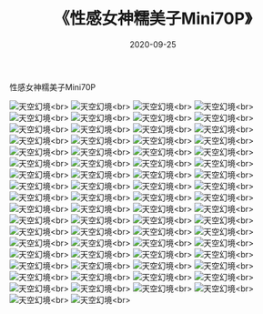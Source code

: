 ﻿---
layout: post
title: 《性感女神糯美子Mini70P》
date: 2020-09-25
img: http://photo.orgx.cf/性感/2020/性感女神糯美子Mini70P/000.jpg
tags: [美女,性感,泳衣]
---

性感女神糯美子Mini70P



![天空幻境](http://photo.orgx.cf/性感/2020/性感女神糯美子Mini70P/001.jpg''天空幻境'')<br>
![天空幻境](http://photo.orgx.cf/性感/2020/性感女神糯美子Mini70P/002.jpg''天空幻境'')<br>
![天空幻境](http://photo.orgx.cf/性感/2020/性感女神糯美子Mini70P/003.jpg''天空幻境'')<br>
![天空幻境](http://photo.orgx.cf/性感/2020/性感女神糯美子Mini70P/004.jpg''天空幻境'')<br>
![天空幻境](http://photo.orgx.cf/性感/2020/性感女神糯美子Mini70P/005.jpg''天空幻境'')<br>
![天空幻境](http://photo.orgx.cf/性感/2020/性感女神糯美子Mini70P/006.jpg''天空幻境'')<br>
![天空幻境](http://photo.orgx.cf/性感/2020/性感女神糯美子Mini70P/007.jpg''天空幻境'')<br>
![天空幻境](http://photo.orgx.cf/性感/2020/性感女神糯美子Mini70P/008.jpg''天空幻境'')<br>
![天空幻境](http://photo.orgx.cf/性感/2020/性感女神糯美子Mini70P/009.jpg''天空幻境'')<br>
![天空幻境](http://photo.orgx.cf/性感/2020/性感女神糯美子Mini70P/010.jpg''天空幻境'')<br>
![天空幻境](http://photo.orgx.cf/性感/2020/性感女神糯美子Mini70P/011.jpg''天空幻境'')<br>
![天空幻境](http://photo.orgx.cf/性感/2020/性感女神糯美子Mini70P/012.jpg''天空幻境'')<br>
![天空幻境](http://photo.orgx.cf/性感/2020/性感女神糯美子Mini70P/013.jpg''天空幻境'')<br>
![天空幻境](http://photo.orgx.cf/性感/2020/性感女神糯美子Mini70P/014.jpg''天空幻境'')<br>
![天空幻境](http://photo.orgx.cf/性感/2020/性感女神糯美子Mini70P/015.jpg''天空幻境'')<br>
![天空幻境](http://photo.orgx.cf/性感/2020/性感女神糯美子Mini70P/016.jpg''天空幻境'')<br>
![天空幻境](http://photo.orgx.cf/性感/2020/性感女神糯美子Mini70P/017.jpg''天空幻境'')<br>
![天空幻境](http://photo.orgx.cf/性感/2020/性感女神糯美子Mini70P/018.jpg''天空幻境'')<br>
![天空幻境](http://photo.orgx.cf/性感/2020/性感女神糯美子Mini70P/019.jpg''天空幻境'')<br>
![天空幻境](http://photo.orgx.cf/性感/2020/性感女神糯美子Mini70P/020.jpg''天空幻境'')<br>
![天空幻境](http://photo.orgx.cf/性感/2020/性感女神糯美子Mini70P/021.jpg''天空幻境'')<br>
![天空幻境](http://photo.orgx.cf/性感/2020/性感女神糯美子Mini70P/022.jpg''天空幻境'')<br>
![天空幻境](http://photo.orgx.cf/性感/2020/性感女神糯美子Mini70P/023.jpg''天空幻境'')<br>
![天空幻境](http://photo.orgx.cf/性感/2020/性感女神糯美子Mini70P/024.jpg''天空幻境'')<br>
![天空幻境](http://photo.orgx.cf/性感/2020/性感女神糯美子Mini70P/025.jpg''天空幻境'')<br>
![天空幻境](http://photo.orgx.cf/性感/2020/性感女神糯美子Mini70P/026.jpg''天空幻境'')<br>
![天空幻境](http://photo.orgx.cf/性感/2020/性感女神糯美子Mini70P/027.jpg''天空幻境'')<br>
![天空幻境](http://photo.orgx.cf/性感/2020/性感女神糯美子Mini70P/028.jpg''天空幻境'')<br>
![天空幻境](http://photo.orgx.cf/性感/2020/性感女神糯美子Mini70P/029.jpg''天空幻境'')<br>
![天空幻境](http://photo.orgx.cf/性感/2020/性感女神糯美子Mini70P/030.jpg''天空幻境'')<br>
![天空幻境](http://photo.orgx.cf/性感/2020/性感女神糯美子Mini70P/031.jpg''天空幻境'')<br>
![天空幻境](http://photo.orgx.cf/性感/2020/性感女神糯美子Mini70P/032.jpg''天空幻境'')<br>
![天空幻境](http://photo.orgx.cf/性感/2020/性感女神糯美子Mini70P/033.jpg''天空幻境'')<br>
![天空幻境](http://photo.orgx.cf/性感/2020/性感女神糯美子Mini70P/034.jpg''天空幻境'')<br>
![天空幻境](http://photo.orgx.cf/性感/2020/性感女神糯美子Mini70P/035.jpg''天空幻境'')<br>
![天空幻境](http://photo.orgx.cf/性感/2020/性感女神糯美子Mini70P/036.jpg''天空幻境'')<br>
![天空幻境](http://photo.orgx.cf/性感/2020/性感女神糯美子Mini70P/037.jpg''天空幻境'')<br>
![天空幻境](http://photo.orgx.cf/性感/2020/性感女神糯美子Mini70P/038.jpg''天空幻境'')<br>
![天空幻境](http://photo.orgx.cf/性感/2020/性感女神糯美子Mini70P/039.jpg''天空幻境'')<br>
![天空幻境](http://photo.orgx.cf/性感/2020/性感女神糯美子Mini70P/040.jpg''天空幻境'')<br>
![天空幻境](http://photo.orgx.cf/性感/2020/性感女神糯美子Mini70P/041.jpg''天空幻境'')<br>
![天空幻境](http://photo.orgx.cf/性感/2020/性感女神糯美子Mini70P/042.jpg''天空幻境'')<br>
![天空幻境](http://photo.orgx.cf/性感/2020/性感女神糯美子Mini70P/043.jpg''天空幻境'')<br>
![天空幻境](http://photo.orgx.cf/性感/2020/性感女神糯美子Mini70P/044.jpg''天空幻境'')<br>
![天空幻境](http://photo.orgx.cf/性感/2020/性感女神糯美子Mini70P/045.jpg''天空幻境'')<br>
![天空幻境](http://photo.orgx.cf/性感/2020/性感女神糯美子Mini70P/046.jpg''天空幻境'')<br>
![天空幻境](http://photo.orgx.cf/性感/2020/性感女神糯美子Mini70P/047.jpg''天空幻境'')<br>
![天空幻境](http://photo.orgx.cf/性感/2020/性感女神糯美子Mini70P/048.jpg''天空幻境'')<br>
![天空幻境](http://photo.orgx.cf/性感/2020/性感女神糯美子Mini70P/049.jpg''天空幻境'')<br>
![天空幻境](http://photo.orgx.cf/性感/2020/性感女神糯美子Mini70P/050.jpg''天空幻境'')<br>
![天空幻境](http://photo.orgx.cf/性感/2020/性感女神糯美子Mini70P/051.jpg''天空幻境'')<br>
![天空幻境](http://photo.orgx.cf/性感/2020/性感女神糯美子Mini70P/052.jpg''天空幻境'')<br>
![天空幻境](http://photo.orgx.cf/性感/2020/性感女神糯美子Mini70P/053.jpg''天空幻境'')<br>
![天空幻境](http://photo.orgx.cf/性感/2020/性感女神糯美子Mini70P/054.jpg''天空幻境'')<br>
![天空幻境](http://photo.orgx.cf/性感/2020/性感女神糯美子Mini70P/055.jpg''天空幻境'')<br>
![天空幻境](http://photo.orgx.cf/性感/2020/性感女神糯美子Mini70P/056.jpg''天空幻境'')<br>
![天空幻境](http://photo.orgx.cf/性感/2020/性感女神糯美子Mini70P/057.jpg''天空幻境'')<br>
![天空幻境](http://photo.orgx.cf/性感/2020/性感女神糯美子Mini70P/058.jpg''天空幻境'')<br>
![天空幻境](http://photo.orgx.cf/性感/2020/性感女神糯美子Mini70P/059.jpg''天空幻境'')<br>
![天空幻境](http://photo.orgx.cf/性感/2020/性感女神糯美子Mini70P/060.jpg''天空幻境'')<br>
![天空幻境](http://photo.orgx.cf/性感/2020/性感女神糯美子Mini70P/061.jpg''天空幻境'')<br>
![天空幻境](http://photo.orgx.cf/性感/2020/性感女神糯美子Mini70P/062.jpg''天空幻境'')<br>
![天空幻境](http://photo.orgx.cf/性感/2020/性感女神糯美子Mini70P/063.jpg''天空幻境'')<br>
![天空幻境](http://photo.orgx.cf/性感/2020/性感女神糯美子Mini70P/064.jpg''天空幻境'')<br>
![天空幻境](http://photo.orgx.cf/性感/2020/性感女神糯美子Mini70P/065.jpg''天空幻境'')<br>
![天空幻境](http://photo.orgx.cf/性感/2020/性感女神糯美子Mini70P/066.jpg''天空幻境'')<br>
![天空幻境](http://photo.orgx.cf/性感/2020/性感女神糯美子Mini70P/067.jpg''天空幻境'')<br>
![天空幻境](http://photo.orgx.cf/性感/2020/性感女神糯美子Mini70P/068.jpg''天空幻境'')<br>
![天空幻境](http://photo.orgx.cf/性感/2020/性感女神糯美子Mini70P/069.jpg''天空幻境'')<br>
![天空幻境](http://photo.orgx.cf/性感/2020/性感女神糯美子Mini70P/070.jpg''天空幻境'')<br>